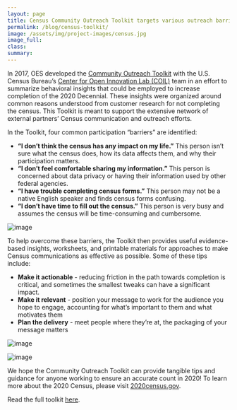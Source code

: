 ```yaml
---
layout: page
title: Census Community Outreach Toolkit targets various outreach barriers
permalink: /blog/census-toolkit/
image: /assets/img/project-images/census.jpg
image_full: 
class:
summary: 
---
```


In 2017, OES developed the <a href="{{site.baseurl}}/othercollabs/census-community-outreach-toolkit"> Community Outreach Toolkit</a> with the U.S. Census Bureau’s <a href="https://opportunity.census.gov/coil/">Center for Open Innovation Lab (COIL)</a> team in an effort to summarize behavioral insights that could be employed to increase completion of the 2020 Decennial. These insights were organized around common reasons understood from customer research for not completing the census. This Toolkit is meant to support the extensive network of external partners’ Census communication and outreach efforts. 

In the Toolkit, four common participation “barriers” are identified:
- **“I don’t think the census has any impact on my life.”** This person isn’t sure what the census does, how its data affects them, and why their participation matters.
- **“I don’t feel comfortable sharing my information.”** This person is concerned about data privacy or having their information used by other federal agencies.
- **“I have trouble completing census forms.”** This person may not be a native English speaker and finds census forms confusing.
- **“I don’t have time to fill out the census.”** This person is very busy and assumes the census will be time-consuming and cumbersome.

![image]({{site.baseurl}}/assets/img/project-images/othercollabs/census-toolkit-how-to-use.png)

To help overcome these barriers, the Toolkit then provides useful evidence-based insights, worksheets, and printable materials for approaches to make Census communications as effective as possible. Some of these tips include:
- **Make it actionable** - reducing friction in the path towards completion is critical, and sometimes the smallest tweaks can have a significant impact.
- **Make it relevant** - position your message to work for the audience you hope to engage, accounting for what’s important to them and what motivates them
- **Plan the delivery** - meet people where they’re at, the packaging of your message matters

![image]({{site.baseurl}}/assets/img/project-images/othercollabs/census-101-handout.png)

![image]({{site.baseurl}}/assets/img/project-images/othercollabs/census-data-handout.png)

We hope the Community Outreach Toolkit can provide tangible tips and guidance for anyone working to ensure an accurate count in 2020! To learn more about the 2020 Census, please visit <a href="https://2020census.gov/">2020census.gov</a>. 

Read the full toolkit <a href="https://www.census.gov/partners/toolkit.pdf">here</a>.
